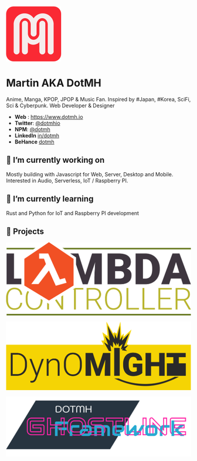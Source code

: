 [![DotMH](https://github.com/dotmh/dotmh/raw/master/logo.png)](https://www.dotmh.io)

Martin AKA DotMH
================

Anime, Manga, KPOP, JPOP & Music Fan. Inspired by #Japan, #Korea, SciFi, Sci & Cyberpunk. Web Developer & Designer

- __Web__ : <https://www.dotmh.io>
- __Twitter__: [@dotmhio](https://www.twitter.com/dotmhio)
- __NPM__: [@dotmh](https://www.npmjs.com/dotmh)
- __LinkedIn__ [in/dotmh](https://www.linkedin.com/in/dotmh/)
- __BeHance__ [dotmh](https://www.behance.net/dotmh)

🔭 I’m currently working on
----------------------------

Mostly building with Javascript for Web, Server, Desktop and Mobile. 
Interested in Audio, Serverless, IoT / Raspberry PI. 

🌱 I’m currently learning
--------------------------

Rust and Python for IoT and Raspberry PI development

💽 Projects
-----------

[![Lambda Controller](https://raw.githubusercontent.com/dotmh/lambda-controller/master/logo.svg)](https://github.com/dotmh/lambda-controller)

[![Dyn-O-Might](https://github.com/dotmh/dyn-o-might/raw/master/logo.svg?sanitize=true)](https://github.com/dotmh/dyn-o-might)

[![Ghostline](https://github.com/dotmh/ghostline/raw/master/Logo.svg)](https://github.com/dotmh/ghostline)
